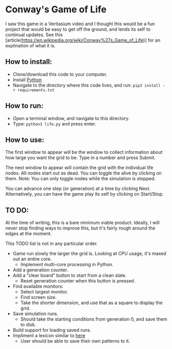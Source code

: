 # Conway's Game of Life
I saw this game in a Veritasium video and I thought this would be a fun project that would be easy to get off the ground, and lends its self to continual updates. See this [article(https://en.wikipedia.org/wiki/Conway%27s_Game_of_Life)] for an explination of what it is. 

## How to install:
- Clone/download this code to your computer.
- Install [Python](https://www.python.org/downloads/)
- Navigate to the directory where this code lives, and run: `pip3 install -r requirements.txt`

## How to run:
- Open a terminal window, and navigate to this directory.
- Type: `python3 life.py` and press enter.

## How to use:
The first window to appear will be the window to collect information about how large you want the grid to be. Type in a number and press Submit.

The next window to appear will contain the grid with the individual life nodes. All nodes start out as dead. You can toggle the alive by clicking on them. Note: You can only toggle nodes while the simulation is stopped.

You can advance one step (or generation) at a time by clicking Next. Alternatively, you can have the game play its self by clicking on Start/Stop.

## TO DO:
At the time of writing, this is a bare minimum viable product. Ideally, I will never stop finding ways to improve this, but it's fairly rough around the edges at the moment.

This TODO list is not in any particular order.
- Game run slowly the larger the grid is. Looking at CPU usage, it's maxed out an entire core. 
    - Implement multi-core processing in Python.
- Add a generation counter.
- Add a "clear board" button to start from a clean slate.
    - Reset generation counter when this button is pressed.
- Find available monitors:
    - Select largest monitor.
    - Find screen size.
    - Take the shorter dimension, and use that as a square to display the grid.
- Save simulation runs.
    - Should take the starting conditions from generation 0, and save them to disk.
- Build support for loading saved runs.
- Impliment a lexicon similar to [here](https://playgameoflife.com/)
    - User should be able to save their own patterns to it. 


